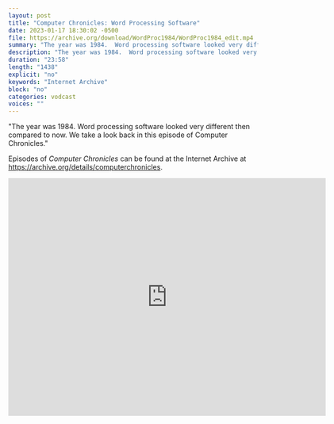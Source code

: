 ```yaml
---
layout: post
title: "Computer Chronicles: Word Processing Software"
date: 2023-01-17 18:30:02 -0500
file: https://archive.org/download/WordProc1984/WordProc1984_edit.mp4
summary: "The year was 1984.  Word processing software looked very different then compared to now.  We take a look back in this episode of Computer Chronicles."
description: "The year was 1984.  Word processing software looked very different then compared to now.  We take a look back in this episode of Computer Chronicles."
duration: "23:58"
length: "1438"
explicit: "no" 
keywords: "Internet Archive"
block: "no" 
categories: vodcast
voices: ""
---
```


"The year was 1984.  Word processing software looked very different then compared to now.  We take a look back in this episode of Computer Chronicles."

Episodes of *Computer Chronicles* can be found at the Internet Archive at <https://archive.org/details/computerchronicles>.

<iframe src="https://archive.org/embed/WordProc1984" width="640" height="480" frameborder="0" webkitallowfullscreen="true" mozallowfullscreen="true" allowfullscreen></iframe>
